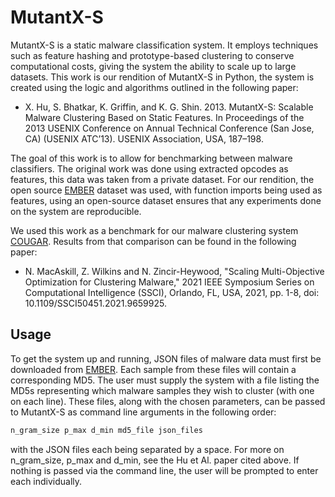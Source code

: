 # MutantX-S

MutantX-S is a static malware classification system. It employs techniques such as feature hashing and prototype-based clustering to conserve computational costs, giving the
system the ability to scale up to large datasets. This work is our rendition of MutantX-S in Python, the system is created using the logic and algorithms outlined in the following
paper:

* X. Hu, S. Bhatkar, K. Griffin, and K. G. Shin. 2013. MutantX-S: Scalable
Malware Clustering Based on Static Features. In Proceedings of the 2013
USENIX Conference on Annual Technical Conference (San Jose, CA)
(USENIX ATC’13). USENIX Association, USA, 187–198.

The goal of this work is to allow for benchmarking between malware classifiers. The original work was done using extracted opcodes as features, this data was taken from a private 
dataset. For our rendition, the open source [EMBER](https://github.com/endgameinc/ember) dataset was used, with function imports being used as features, using an open-source 
dataset ensures that any experiments done on the system are reproducible.

We used this work as a benchmark for our malware clustering system [COUGAR](https://github.com/znwilkins/cougar). Results from that comparison can be found in the following
paper:

* N. MacAskill, Z. Wilkins and N. Zincir-Heywood, "Scaling Multi-Objective Optimization for Clustering Malware," 2021 IEEE Symposium Series on Computational Intelligence (SSCI), Orlando, FL, USA, 2021, pp. 1-8, doi: 10.1109/SSCI50451.2021.9659925.

## Usage

To get the system up and running, JSON files of malware data must first be downloaded from [EMBER](https://github.com/endgameinc/ember). Each sample from these files will contain a
corresponding MD5. The user must supply the system with a file listing the MD5s representing which malware samples they wish to cluster (with one on each line). These files, along
with the chosen parameters, can be passed to MutantX-S as command line arguments in the following order:

```bash
n_gram_size p_max d_min md5_file json_files
```

with the JSON files each being separated by a space. For more on n_gram_size, p_max and d_min, see the Hu et Al. paper cited above. If nothing is passed via the command line, the
user will be prompted to enter each individually.

